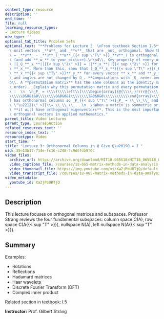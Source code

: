 ```yaml
---
content_type: resource
description: ''
end_time: ''
file: null
learning_resource_types:
- Lecture Videos
ocw_type: ''
optional_tab_title: Problem Sets
optional_text: "**Problems for Lecture 3  \nFrom textbook Section I.5**\n\n2\\. Draw\
  \ unit vectors _**u**_ and _**v**_ that are _not_ orthogonal. Show that _**w**_\
  \ = _**v**_ - _**u**_(_**u**_{{< sup \"T\" >}}_**v**_) is orthogonal to _**u**_\
  \ (and add **_w_** to your picture).\n\n4\\. Key property of every orthogonal matrix:\
  \ ||_Q_**_x_**||{{< sup \"2\" >}} = ||**_x_**||{{< sup \"2\" >}} for every vector\
  \ **_x_**. More than this, show that (_Q_**_x_**){{< sup \"T\" >}}(_Q_**_y_**)=\
  \ **_x_**{{< sup \"T\" >}}**_y_** for every vector **_x_** and **_y_**. So _lengths\
  \ and angles are not changed by Q_. **Computations with _Q_ never overflow!**\n\n\
  6\\. A **permutation matrix** has the same columns as the identity matrix (in some\
  \ order). _Explain why this permutation matrix and every permutation matrix is orthogonal_\
  \ :  \n  \n_P_ = \\\\(\\\\left\\[\\\\begin{array}{@{\\\\,}rrrr@{\\\\,}}0&1&0&0\\\
  \\\\\\0&0&1&0\\\\\\\\0&0&0&1\\\\\\\\1&0&0&0\\\\\\\\\\\\end{array}\\\\right\\]\\\\\
  ) has orthonormal columns so _P_{{< sup \"T\" >}}_P_ = \\_\\_\\_ and _P_{{< sup\
  \ \"\u22121\" >}}\\= \\_\\_\\_.  \n  \nWhen a matrix is symmetric or orthogonal,\
  \ **it will have orthogonal eigenvectors**. This is the most important source of\
  \ orthogonal vectors in applied mathematics."
parent_title: Video Lectures
parent_type: CourseSection
related_resources_text: ''
resource_index_text: ''
resourcetype: Video
start_time: ''
title: "Lecture 3: Orthonormal Columns in Q Give Q\u2019Q = I "
uid: 35e13b17-714e-fc16-c248-7c9d6fdb8f0c
video_files:
  archive_url: https://archive.org/download/MIT18.065S18/MIT18_065S18_Lecture03_300k.mp4
  video_captions_file: /courses/18-065-matrix-methods-in-data-analysis-signal-processing-and-machine-learning-spring-2018/3fe002ea6600581bb8152fbb5b3f7b06_Xa2jPbURTjQ.vtt
  video_thumbnail_file: https://img.youtube.com/vi/Xa2jPbURTjQ/default.jpg
  video_transcript_file: /courses/18-065-matrix-methods-in-data-analysis-signal-processing-and-machine-learning-spring-2018/d843ac96819a148f6afefc70cf98d5d9_Xa2jPbURTjQ.pdf
video_metadata:
  youtube_id: Xa2jPbURTjQ
---
```


Description
-----------

This lecture focuses on orthogonal matrices and subspaces. Professor Strang reviews the four fundamental subspaces: column space C(A), row space C(A{{< sup "T" >}}), nullspace N(A), left nullspace N(A{{< sup "T" >}}).

Summary
-------

Examples:

*   Rotations
*   Reflections
*   Hadamard matrices
*   Haar wavelets
*   Discrete Fourier Transform (DFT)
*   Complex inner product

Related section in textbook: I.5

**Instructor:** Prof. Gilbert Strang

